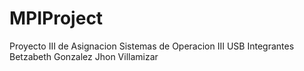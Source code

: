 # MPIProject

Proyecto III de Asignacion Sistemas de Operacion III
USB
Integrantes Betzabeth Gonzalez
            Jhon      Villamizar

